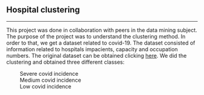 ## **Hospital clustering**

---

This project was done in collaboration with peers in the data mining subject.
The purpose of the project was to understand the clustering method. In order to that,
we get a dataset related to covid-19. The dataset consisted of information related to
hospitals impacients, capacity and occupation numbers. The original dataset can be obtained
clicking [here](https://healthdata.gov/Hospital/COVID-19-Reported-Patient-Impact-and-Hospital-Capa/uqq2-txqb). We did the clustering and obtained 
three different classes: 

&nbsp;&nbsp;&nbsp;&nbsp;&nbsp;&nbsp;&nbsp;&nbsp; Severe covid incidence  
&nbsp;&nbsp;&nbsp;&nbsp;&nbsp;&nbsp;&nbsp;&nbsp; Medium covid incidence  
&nbsp;&nbsp;&nbsp;&nbsp;&nbsp;&nbsp;&nbsp;&nbsp; Low covid incidence





